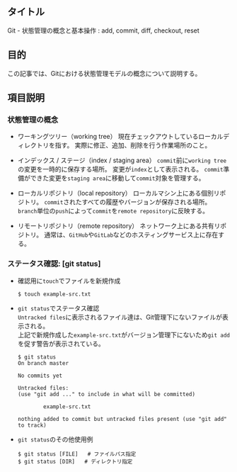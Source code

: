 ## タイトル
Git - 状態管理の概念と基本操作 : add, commit, diff, checkout, reset

## 目的
この記事では、Gitにおける状態管理モデルの概念について説明する。

## 項目説明
### 状態管理の概念
- ワーキングツリー（working tree）
現在チェックアウトしているローカルディレクトリを指す。
実際に修正、追加、削除を行う作業場所のこと。

- インデックス / ステージ（index / staging area）
`commit`前に`working tree`の変更を一時的に保存する場所。
変更が`index`として表示される。
`commit`準備ができた変更を`staging area`に移動して`commit`対象を管理する。

- ローカルリポジトリ（local repository）
ローカルマシン上にある個別リポジトリ。
`commit`されたすべての履歴やバージョンが保存される場所。
`branch`単位の`push`によって`commit`を`remote repository`に反映する。

- リモートリポジトリ（remote repository）
ネットワーク上にある共有リポジトリ。
通常は、`GitHub`や`GitLab`などのホスティングサービス上に存在する。

### ステータス確認: [git status]
- 確認用に`touch`でファイルを新規作成
  ```
  $ touch example-src.txt
  ```
- `git status`でステータス確認<br>
`Untracked files`に表示されるファイル達は、Git管理下にないファイルが表示される。<br>
上記で新規作成した`example-src.txt`がバージョン管理下にないため`git add`を促す警告が表示されている。<br>
  ```
  $ git status
  On branch master

  No commits yet

  Untracked files:
  (use "git add ..." to include in what will be committed)

          example-src.txt

  nothing added to commit but untracked files present (use "git add" to track)
  ```

- `git status`のその他使用例
  ```
  $ git status [FILE]   # ファイルパス指定
  $ git status [DIR]   # ディレクトリ指定
  ```
